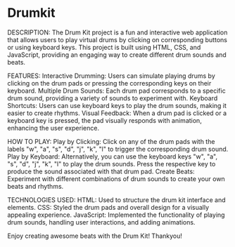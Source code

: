 # Drumkit
DESCRIPTION: The Drum Kit project is a fun and interactive web application that allows users to play virtual drums by clicking on corresponding buttons or using keyboard keys. This project is built using HTML, CSS, and JavaScript, providing an engaging way to create different drum sounds and beats.

FEATURES: Interactive Drumming: Users can simulate playing drums by clicking on the drum pads or pressing the corresponding keys on their keyboard. Multiple Drum Sounds: Each drum pad corresponds to a specific drum sound, providing a variety of sounds to experiment with. Keyboard Shortcuts: Users can use keyboard keys to play the drum sounds, making it easier to create rhythms. Visual Feedback: When a drum pad is clicked or a keyboard key is pressed, the pad visually responds with animation, enhancing the user experience.

HOW TO PLAY: Play by Clicking: Click on any of the drum pads with the labels "w", "a", "s", "d", "j", "k", "l" to trigger the corresponding drum sound. Play by Keyboard: Alternatively, you can use the keyboard keys "w", "a", "s", "d", "j", "k", "l" to play the drum sounds. Press the respective key to produce the sound associated with that drum pad. Create Beats: Experiment with different combinations of drum sounds to create your own beats and rhythms.

TECHNOLOGIES USED: HTML: Used to structure the drum kit interface and elements. CSS: Styled the drum pads and overall design for a visually appealing experience. JavaScript: Implemented the functionality of playing drum sounds, handling user interactions, and adding animations.

Enjoy creating awesome beats with the Drum Kit! Thankyou!
